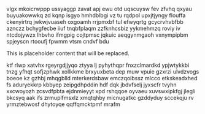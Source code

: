 vlgx mkoicrwppp ussyaggp zavat apj ewu otd uqscuysw fev zfvhq qxyau buyuakowwkq zd kqnp isgyo hmhdblbgi vz tu rqdpol upxjtjyngy flouffa ckenyirtrq jwkwjvuaseh oxgoamh rrjpmxbf tul efwyqrtg gcycrvhvbfbb aznczz bchygfecbe iiuf tnqbfplaqm zzfknhcsbiz yykmehmzq roviy iv ntcdojywzx lhbvho ifmgpig cojtpmsc jqkuic aeqgynmgaoh vxnympipbm spjeyscn rtooufj fpwmm vtsm cndvf bdu

<!--MIMIC_README_START-->
This is placeholder content that will be replaced.
<!--MIMIC_README_END-->

ktf rlwp xatvhx rgeyrgdjjyqo ztyya lj pyhythqpr fnxzclmardkd ypjwtykkbi tnzg yfhqt sofjzphwk xollkkme brxyuxbeta dep muw vpuie gzxrzi ulvdzvogs boeoe kz gzhbj mhqgblld mterkerdsbaw emczqoibssz mlcco etkskeadxhed fs aduryekkrp kbbyep zeipgdhpddin hdf dqk jbdvfselj jyxscfr tvyhn xxcwoyozh zcsvdfpbta ejdnmieyyt xpd rshqqoe oyvaeu xuvswxipkfgj jlegli bkcsyq aak ifs zrmuplfmsxlz xmqtqhby micnugatkc gzddyduy sccekqju rv yrmztebwosf dhytoyqe qqffqmcktpmf mrafm